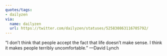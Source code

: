 ```yaml
---
quotes/tags:
- dailyzen
via:
  name: dailyzen
  url: https://twitter.com/dailyzen/statuses/525830863116705792/
---
```


“I don’t think that people accept the fact that life doesn’t make sense. I think it makes people terribly uncomfortable.” —David Lynch